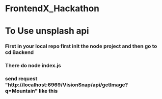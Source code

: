 # FrontendX_Hackathon

# To Use unsplash api
### First in your local repo first init the node project and then go to cd Backend
### There do node index.js
### send request "http://localhost:6969/VisionSnap/api/getImage?q=Mountain" like this
